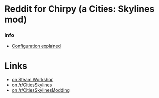 # Reddit for Chirpy (a Cities: Skylines mod)
### Info

* [Configuration explained](https://github.com/mabako/reddit-for-city-skylines/wiki/Configuration)

# Links

* [on Steam Workshop](http://steamcommunity.com/sharedfiles/filedetails/?id=408705348)
* [on /r/CitiesSkylines](https://www.reddit.com/r/CitiesSkylines/comments/2z87if/reddit_for_chirpy_view_whats_new_on_reddit_ingame/)
* [on /r/CitiesSkylinesModding](https://www.reddit.com/r/CitiesSkylinesModding/comments/2z68bw/reddit_for_chirpy_wip_showerthoughts_on_your/)

